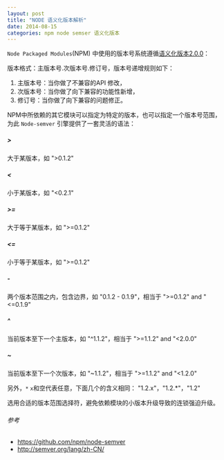 ```yaml
---
layout: post
title: "NODE 语义化版本解析"
date: 2014-08-15
categories: npm node semser 语义化版本
---
```


`Node Packaged Modules`(NPM) 中使用的版本号系统遵循[语义化版本2.0.0](http://semver.org/lang/zh-CN)：

版本格式：主版本号.次版本号.修订号，版本号递增规则如下：

 1. 主版本号：当你做了不兼容的API 修改，
 2. 次版本号：当你做了向下兼容的功能性新增，
 3. 修订号：当你做了向下兼容的问题修正。

NPM中所依赖的其它模块可以指定为特定的版本，也可以指定一个版本号范围，为此 `Node-semver` 引擎提供了一套灵活的语法：



##### >
大于某版本，如 ">0.1.2"

##### <
小于某版本，如 "<0.2.1"

##### >=
大于等于某版本，如 ">=0.1.2"

##### <=
小于等于某版本，如 ">=0.1.2"

##### -
两个版本范围之内，包含边界，如 "0.1.2 - 0.1.9"，相当于 ">=0.1.2" and "<=0.1.9"

##### ^
当前版本至下一个主版本，如 "^1.1.2"，相当于 ">=1.1.2" and "<2.0.0"

##### ~
当前版本至下一个次版本，如 "~1.1.2"，相当于 ">=1.1.2" and "<1.2.0"

另外，`*` `x`和空代表任意，下面几个的含义相同：
"1.2.x"，"1.2.*"，"1.2"

选用合适的版本范围选择符，避免依赖模块的小版本升级导致的连锁强迫升级。

###### 参考

 - <https://github.com/npm/node-semver>
 - <http://semver.org/lang/zh-CN/>
